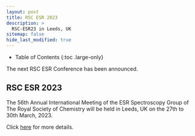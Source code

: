 ```yaml
---
layout: post
title: RSC ESR 2023
description: >
  RSC-ESR23 in Leeds, UK
sitemap: false
hide_last_modified: true
---
```


<!-- Google tag (gtag.js) -->
<script async src="https://www.googletagmanager.com/gtag/js?id=G-STRM3GYD69"></script>
<script>
  window.dataLayer = window.dataLayer || [];
  function gtag(){dataLayer.push(arguments);}
  gtag('js', new Date());

  gtag('config', 'G-STRM3GYD69');
</script>

- Table of Contents
{:toc .large-only}

The next RSC ESR Conference has been announced.

## RSC ESR 2023

The 56th Annual International Meeting of the ESR Spectroscopy Group of The Royal Society of Chemistry will be held in Leeds, UK on the 27th to 30th March, 2023.

Click [here](https://www.esr-group.org/conferences/2023-conference-leeds/) for more details.



